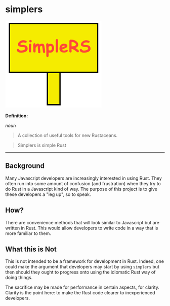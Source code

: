 # simplers

![simplers](simplers.logo.png)

**Definition:**

*noun*
> A collection of useful tools for new Rustaceans.

> Simplers is simple Rust

---


## Background

Many Javascript developers are increasingly interested in using Rust. They often run into some amount of confusion (and frustration) when they try to do Rust in a Javascript kind of way. The purpose of this project is to give these developers a "leg up", so to speak.

## How?

There are convenience methods that will look similar to Javascript but are written in Rust. This would allow developers to write code in a way that is more familiar to them.

## What this is Not

This is not intended to be a framework for development in Rust. Indeed, one could make the argument that developers may start by using `simplers` but then should they ought to progress onto using the idiomatic Rust way of doing things.

The sacrifice may be made for performance in certain aspects, for clarity. Clarity is the point here: to make the Rust code clearer to inexperienced developers.
